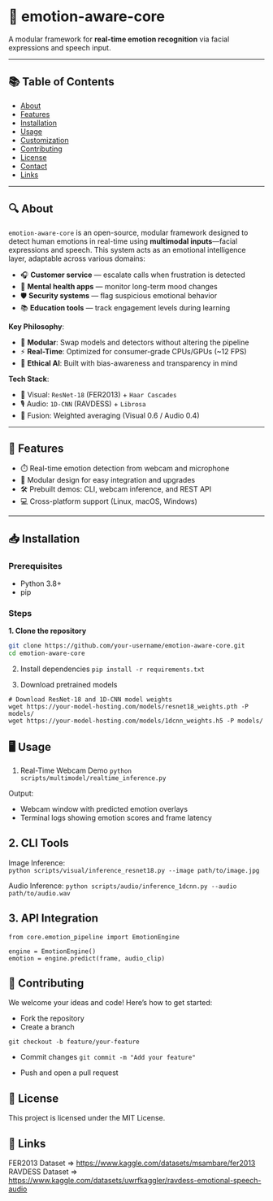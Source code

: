 # 🎯 emotion-aware-core

A modular framework for **real-time emotion recognition** via facial expressions and speech input.

---

## 📚 Table of Contents

- [About](#-about)
- [Features](#-features)
- [Installation](#-installation)
- [Usage](#-usage)
- [Customization](#-customization)
- [Contributing](#-contributing)
- [License](#-license)
- [Contact](#-contact)
- [Links](#-links)

---

## 🔍 About

`emotion-aware-core` is an open-source, modular framework designed to detect human emotions in real-time using **multimodal inputs**—facial expressions and speech. This system acts as an emotional intelligence layer, adaptable across various domains:

- 🎧 **Customer service** — escalate calls when frustration is detected
- 🧠 **Mental health apps** — monitor long-term mood changes
- 🛡️ **Security systems** — flag suspicious emotional behavior
- 📚 **Education tools** — track engagement levels during learning

**Key Philosophy**:
- 🧩 **Modular**: Swap models and detectors without altering the pipeline
- ⚡ **Real-Time**: Optimized for consumer-grade CPUs/GPUs (~12 FPS)
- 🧪 **Ethical AI**: Built with bias-awareness and transparency in mind

**Tech Stack**:
- 🎥 Visual: `ResNet-18` (FER2013) + `Haar Cascades`
- 🎙️ Audio: `1D-CNN` (RAVDESS) + `Librosa`
- 🔀 Fusion: Weighted averaging (Visual 0.6 / Audio 0.4)

---

## 🚀 Features

- ⏱️ Real-time emotion detection from webcam and microphone
- 🔄 Modular design for easy integration and upgrades
- 🛠️ Prebuilt demos: CLI, webcam inference, and REST API
- 💻 Cross-platform support (Linux, macOS, Windows)

---

## 📥 Installation

### Prerequisites
- Python 3.8+
- pip

### Steps

**1. Clone the repository**
```bash
git clone https://github.com/your-username/emotion-aware-core.git
cd emotion-aware-core
```

2. Install dependencies
`pip install -r requirements.txt`

3. Download pretrained models
 ```
# Download ResNet-18 and 1D-CNN model weights
wget https://your-model-hosting.com/models/resnet18_weights.pth -P models/
wget https://your-model-hosting.com/models/1dcnn_weights.h5 -P models/
```

## 🖥️ Usage
1. Real-Time Webcam Demo
`python scripts/multimodel/realtime_inference.py`

Output:

- Webcam window with predicted emotion overlays
- Terminal logs showing emotion scores and frame latency

## 2. CLI Tools
Image Inference:  
`python scripts/visual/inference_resnet18.py --image path/to/image.jpg`

Audio Inference:
`python scripts/audio/inference_1dcnn.py --audio path/to/audio.wav`

## 3. API Integration
```
from core.emotion_pipeline import EmotionEngine

engine = EmotionEngine()
emotion = engine.predict(frame, audio_clip)
```

## 🤝 Contributing
We welcome your ideas and code! Here’s how to get started:

- Fork the repository
- Create a branch

`git checkout -b feature/your-feature`

- Commit changes
`git commit -m "Add your feature"`

- Push and open a pull request

## 📜 License
This project is licensed under the MIT License.

## 🔗 Links
FER2013 Dataset => https://www.kaggle.com/datasets/msambare/fer2013
RAVDESS Dataset => https://www.kaggle.com/datasets/uwrfkaggler/ravdess-emotional-speech-audio

